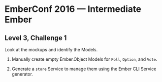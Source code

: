 # EmberConf 2016 &mdash; Intermediate Ember

## Level 3, Challenge 1

Look at the mockups and identify the Models.

1. Manually create empty Ember.Object Models for `Poll`, `Option`, and `Vote`.

2. Generate a `store` Service to manage them using the Ember CLI Service
   generator.
